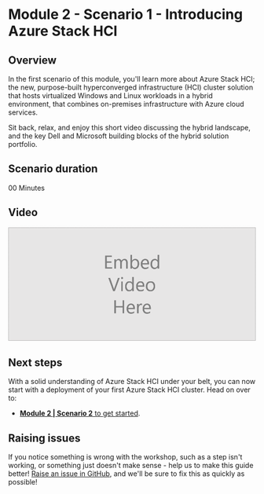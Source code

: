 Module 2 - Scenario 1 - Introducing Azure Stack HCI
==============

Overview <!-- omit in toc -->
-------------
In the first scenario of this module, you'll learn more about Azure Stack HCI; the new, purpose-built hyperconverged infrastructure (HCI) cluster solution that hosts virtualized Windows and Linux workloads in a hybrid environment, that combines on-premises infrastructure with Azure cloud services.

Sit back, relax, and enjoy this short video discussing the hybrid landscape, and the key Dell and Microsoft building blocks of the hybrid solution portfolio.

Scenario duration <!-- omit in toc -->
-------------
00 Minutes

Video <!-- omit in toc -->
-------------

![Video Placeholder](/media/VideoPlaceholder.png "Video Placeholder")

Next steps
-----------
With a solid understanding of Azure Stack HCI under your belt, you can now start with a deployment of your first Azure Stack HCI cluster. Head on over to:

* [**Module 2 | Scenario 2** to get started](/modules/module_2/2_Deploy_AzSHCI.md).

Raising issues
-----------
If you notice something is wrong with the workshop, such as a step isn't working, or something just doesn't make sense - help us to make this guide better!  [Raise an issue in GitHub](https://github.com/DellGEOS/HybridWorkshop/issues), and we'll be sure to fix this as quickly as possible!